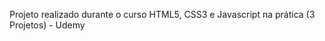 <link src="https://marciolevys.github.io/portfolio/" alt="Link do site" />

Projeto realizado durante o curso HTML5, CSS3 e Javascript na prática (3 Projetos) - Udemy
